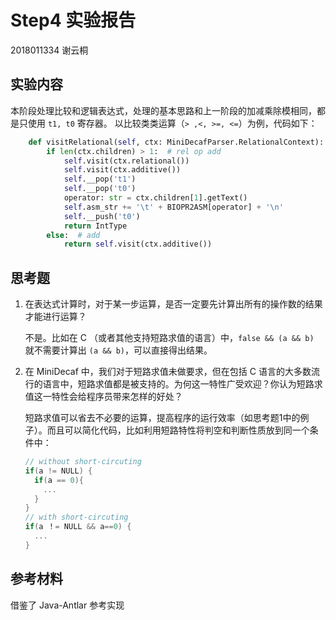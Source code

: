 # Step4 实验报告

2018011334 谢云桐



## 实验内容

本阶段处理比较和逻辑表达式，处理的基本思路和上一阶段的加减乘除模相同，都是只使用 `t1, t0` 寄存器。 以比较类类运算（`> ,<, >=, <=`）为例，代码如下：

```python
    def visitRelational(self, ctx: MiniDecafParser.RelationalContext):
        if len(ctx.children) > 1:  # rel op add
            self.visit(ctx.relational())
            self.visit(ctx.additive())
            self.__pop('t1')
            self.__pop('t0')
            operator: str = ctx.children[1].getText()
            self.asm_str += '\t' + BIOPR2ASM[operator] + '\n'
            self.__push('t0')
            return IntType
        else:  # add
            return self.visit(ctx.additive())
```



## 思考题

1. 在表达式计算时，对于某一步运算，是否一定要先计算出所有的操作数的结果才能进行运算？

   不是。比如在 C （或者其他支持短路求值的语言）中，`false && (a && b) `  就不需要计算出 `(a && b)`，可以直接得出结果。

2. 在 MiniDecaf 中，我们对于短路求值未做要求，但在包括 C 语言的大多数流行的语言中，短路求值都是被支持的。为何这一特性广受欢迎？你认为短路求值这一特性会给程序员带来怎样的好处？

   短路求值可以省去不必要的运算，提高程序的运行效率（如思考题1中的例子）。而且可以简化代码，比如利用短路特性将判空和判断性质放到同一个条件中：

   ```c
   // without short-circuting
   if(a != NULL) {
     if(a == 0){
       ...
     }
   }
   // with short-circuting
   if(a ！= NULL && a==0) {
     ...
   }
   ```

   

## 参考材料

借鉴了 Java-Antlar 参考实现